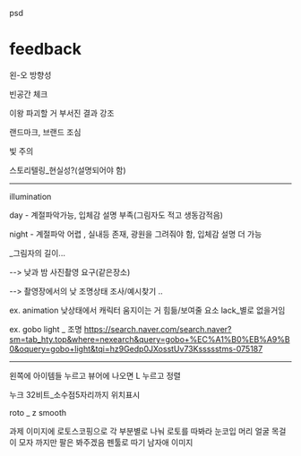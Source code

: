 psd 

# feedback

왼-오 방향성

빈공간 체크

이왕 파괴할 거 부서진 결과 강조

랜드마크, 브랜드 조심

빛 주의

스토리텔링_현실성?(설명되어야 함)

___

illumination 

day - 계절파악가능, 입체감 설명 부족(그림자도 적고 생동감적음)

night - 계절파악 어렵 , 실내등 존재, 광원을 그려줘야 함, 입체감 설명 더 가능

_그림자의 길이... 

--> 낮과 밤 사진촬영 요구(같은장소)

--> 촬영장에서의 낮 조명상태 조사/예시찾기 ..

ex. animation 낮상태에서 캐릭터 움지이는 거 힘듦/보여줄 요소 lack_별로 없을거임

ex. gobo light _ 조명 <https://search.naver.com/search.naver?sm=tab_hty.top&where=nexearch&query=gobo+%EC%A1%B0%EB%A9%B0&oquery=gobo+light&tqi=hz9Gedp0JXosstUv73Kssssstms-075187>

___

왼쪽에 아이템들 누르고 뷰어에 나오면 L 누르고 정렬

누크 32비트_소수점5자리까지 위치표시


roto _ z smooth 

과제
이미지에 로토스코핑으로 각 부분별로 나눠 로토를 따봐라 눈코입 머리 얼굴 목걸이 모자 까지만 팔은 봐주겠음
펜툴로 따기
남자애 이미지
